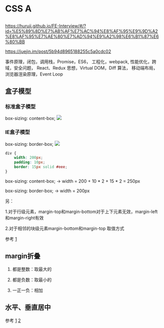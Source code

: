 # CSS A

## 


https://huruji.github.io/FE-Interview/#/?id=%E5%89%8D%E7%AB%AF%E7%AC%94%E8%AF%95%E9%9D%A2%E8%AF%95%E7%AE%80%E7%AD%94%E9%A2%98%E6%B1%87%E6%80%BB

https://juejin.im/post/5b94d8965188255c5a0cdc02

事件原理，闭包，调用栈，Promise，ES6， 工程化，webpack, 性能优化，跨域，安全问题， React、Redux 思想，Virtual DOM，Diff 算法， 移动端布局，浏览器渲染原理，Event Loop 



## 盒子模型<i class="el-icon-question"></i>
<i class="el-icon-success"></i>
### 标准盒子模型
box-sizing: content-box;
![](http://p8rbt50i2.bkt.clouddn.com/WechatIMG5.jpeg)
### IE盒子模型
box-sizing: border-box;
![](http://p8rbt50i2.bkt.clouddn.com/WechatIMG6.jpeg)

```css
div {
    width: 200px;
    padding: 10px;
    border: 15px solid #eee;
}
```
box-sizing: content-box; -> width = 200 + 10 * 2 + 15 * 2 = 250px

box-sizing: border-box; -> width = 200px

另： 

1.对于行级元素，margin-top和margin-bottom对于上下元素无效，margin-left和margin-right有效

2.对于相邻的块级元素margin-bottom和margin-top 取值方式
 
参考 [1](https://blog.csdn.net/lxcao/article/details/52620453)

## margin折叠<i class="el-icon-question"></i>
<i class="el-icon-success"></i>
1. 都是整数：取最大的

2. 都是负数：取最小的

3. 一正一负：相加

## 水平、垂直居中<i class="el-icon-question"></i>
<i class="el-icon-success"></i>
参考 [1](https://juejin.im/post/582c04032f301e00594327d4) [2](https://juejin.im/post/58f818bbb123db006233ab2a)












